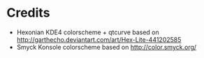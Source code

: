 # Credits

* Hexonian KDE4 colorscheme + qtcurve based on http://garthecho.deviantart.com/art/Hex-Lite-441202585
* Smyck Konsole colorscheme based on http://color.smyck.org/
